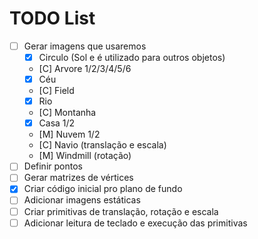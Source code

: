 # TODO List

- [ ] Gerar imagens que usaremos
  - [X] Circulo (Sol e é utilizado para outros objetos)
  - [C] Arvore 1/2/3/4/5/6
  - [X] Céu
  - [C] Field
  - [X] Rio
  - [C] Montanha
  - [X] Casa 1/2
  - [M] Nuvem 1/2
  - [C] Navio (translação e escala)
  - [M] Windmill (rotação)
- [ ] Definir pontos
- [ ] Gerar matrizes de vértices
- [X] Criar código inicial pro plano de fundo
- [ ] Adicionar imagens estáticas
- [ ] Criar primitivas de translação, rotação e escala
- [ ] Adicionar leitura de teclado e execução das primitivas
